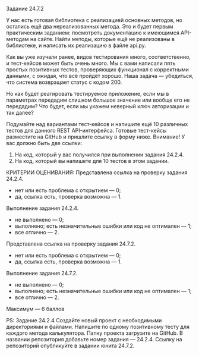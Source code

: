 Задание 24.7.2


У нас есть готовая библиотека с реализацией основных методов, но остались ещё два нереализованных метода. Это и будет первым практическим заданием: посмотреть документацию к имеющимся API-методам на сайте. Найти методы, которые ещё не реализованы в библиотеке, и написать их реализацию в файле api.py.

Как вы уже изучали ранее, видов тестирования много, соответственно, и тест-кейсов может быть очень много. Мы с вами написали пять простых позитивных тестов, проверяющих функционал с корректными данными, с ожидая, что всё пройдёт хорошо. Наша задача — убедиться, что система возвращает статус с кодом 200.

Но как будет реагировать тестируемое приложение, если мы в параметрах передадим слишком большое значение или вообще его не передадим? Что будет, если мы укажем неверный ключ авторизации и так далее?

Подумайте над вариантами тест-кейсов и напишите ещё 10 различных тестов для данного REST API-интерфейса. Готовые тест-кейсы разместите на GitHub и пришлите ссылку в форму ниже.
Внимание! У вас должно быть две ссылки:

1. На код, который у вас получился при выполнении задания 24.2.4.
2. На код, который вы напишете для 10 тестов в этом задании.

КРИТЕРИИ ОЦЕНИВАНИЯ:
Представлена ссылка на проверку задания 24.2.4.
- нет или есть проблема с открытием — 0;
- да, ссылка есть, проверка возможна — 1.

Выполнение задания 24.2.4.
- не выполнено — 0;
- выполнено; есть незначительные ошибки или код не оптимален — 1;
- все отлично — 2.

Представлена ссылка на проверку задания 24.7.2.
- нет или есть проблема с открытием — 0;
- да, ссылка есть, проверка возможна — 1.

Выполнение задания 24.7.2.
- не выполнено — 0;
- выполнено; есть незначительные ошибки или код не оптимален — 1;
- все отлично — 2.

Максимум — 6 баллов

PS: Задание 24.2.4
Создайте новый проект с необходимыми директориями и файлами.
Напишите по одному позитивному тесту для каждого метода калькулятора.
Папку проекта загрузите на GitHub. В названии репозитория добавьте номер задания — 24.2.4. Ссылку на репозиторий опубликуйте в задании юнита 24.7.2.
